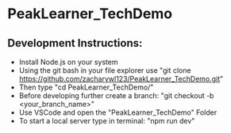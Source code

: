 # PeakLearner_TechDemo

## Development Instructions:
  * Install Node.js on your system
  * Using the git bash in your file explorer use "git clone https://github.com/zacharywl123/PeakLearner_TechDemo.git"
  * Then type "cd PeakLearner_TechDemo/"
  * Before developing further create a branch: "git checkout -b <your_branch_name>"
  * Use VSCode and open the "PeakLearner_TechDemo" Folder
  * To start a local server type in terminal: "npm run dev"
